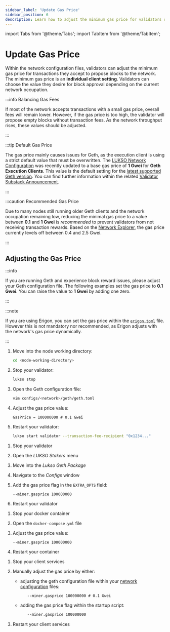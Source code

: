 ```yaml
---
sidebar_label: 'Update Gas Price'
sidebar_position: 6
description: Learn how to adjust the minimum gas price for validators on the LUKSO Network.
---
```


import Tabs from '@theme/Tabs';
import TabItem from '@theme/TabItem';

# Update Gas Price

Within the network configuration files, validators can adjust the minimum gas price for transactions they accept to propose blocks to the network. The minimum gas price is an **individual client setting**. Validators can choose the value they desire for block approval depending on the current network occupation.

:::info Balancing Gas Fees

If most of the network accepts transactions with a small gas price, overall fees will remain lower. However, if the gas price is too high, the validator will propose empty blocks without transaction fees. As the network throughput rises, these values should be adjusted.

:::

:::tip Default Gas Price

The gas price mainly causes issues for Geth, as the execution client is using a strict default value that must be overwritten. The [LUKSO Network Configuration](https://github.com/lukso-network/network-configs) was recently updated to a base gas price of **1 Gwei** for **Geth Execution Clients**. This value is the default setting for the [latest supported Geth version](../mainnet/running-a-node.md). You can find further information within the related [Validator Substack Announcement](https://luksovalidators.substack.com/p/action-required-for-geth-operators).

:::

:::caution Recommended Gas Price

Due to many nodes still running older Geth clients and the network occupation remaining low, reducing the minimal gas price to a value between **0.1** and **1 Gwei** is _recommended_ to prevent validators from not receiving transaction rewards. Based on the [Network Explorer](https://explorer.lukso.network), the gas price currently levels off between 0.4 and 2.5 Gwei.

:::

## Adjusting the Gas Price

:::info

If you are running Geth and experience block reward issues, please adjust your Geth configuration file. The following examples set the gas price to **0.1 Gwei**. You can raise the value to **1 Gwei** by adding one zero.

:::

:::note

If you are using Erigon, you can set the gas price within the [`erigon.toml`](https://github.com/lukso-network/network-configs) file. However this is not mandatory nor recommended, as Erigon adjusts with the network's gas price dynamically.

:::

<Tabs>
<TabItem value="cli" label="📟 LUKSO CLI" default>

1. Move into the node working directory:

   ```sh
   cd <node-working-directory>
   ```

2. Stop your validator:

   ```sh
   lukso stop
   ```

3. Open the Geth configuration file:

   ```sh
   vim configs/<network>/geth/geth.toml
   ```

4. Adjust the gas price value:

   ```text
   GasPrice = 100000000 # 0.1 Gwei
   ```

5. Restart your validator:

   ```sh
   lukso start validator --transaction-fee-recipient "0x1234..."
   ```

</TabItem>
<TabItem value="dappnode" label="📦 Dappnode">

1. Stop your validator
2. Open the _LUKSO Stakers_ menu
3. Move into the _Lukso Geth Package_
4. Navigate to the _Configs_ window
5. Add the gas price flag in the `EXTRA_OPTS` field:

   ```text
   --miner.gasprice 100000000
   ```

6. Restart your validator

</TabItem>
<TabItem value="docker" label="🚢 Docker Image">

1. Stop your docker container

2. Open the `docker-compose.yml` file

3. Adjust the gas price value:

   ```text
   --miner.gasprice 100000000
   ```

4. Restart your container

</TabItem>
<TabItem value="custom" label="🔧 Custom Setup">

1. Stop your client services
2. Manually adjust the gas price by either:

   - adjusting the geth configuration file within your [network configuration](https://github.com/lukso-network/network-configs) files:

     ```text
        --miner.gasprice 100000000 # 0.1 Gwei
     ```

   - adding the gas price flag within the startup script:

     ```sh
        --miner.gasprice 100000000
     ```

3. Restart your client services

</TabItem>
</Tabs>
